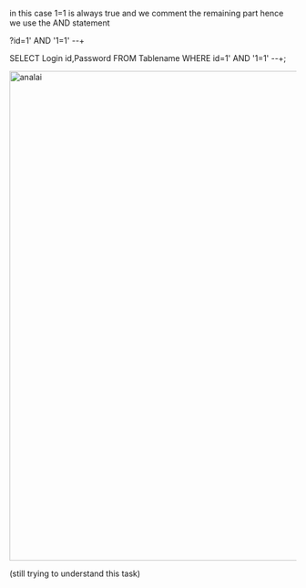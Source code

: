 in this case 1=1 is always true  and we comment the remaining part hence we use the AND statement


?id=1' AND '1=1' --+

SELECT Login id,Password FROM Tablename WHERE id=1' AND '1=1' --+;

<img width="858" alt="analai" src="https://user-images.githubusercontent.com/76178081/104930664-77519300-59cb-11eb-8650-39b5c3587cef.PNG">

(still trying to understand this task)

